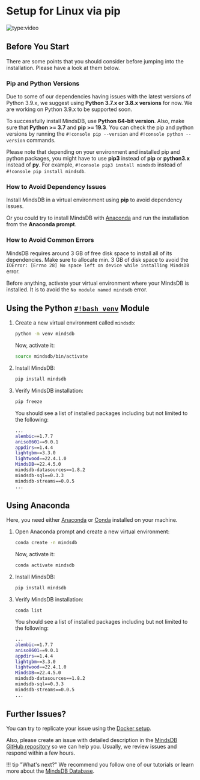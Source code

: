 # Setup for Linux via pip

![type:video](https://www.youtube.com/embed/TVgp5xtfFmk)

## Before You Start

There are some points that you should consider before jumping into the installation. Please have a look at them below.

### Pip and Python Versions

Due to some of our dependencies having issues with the latest versions of Python 3.9.x, we suggest using **Python 3.7.x or 3.8.x versions** for now. We are working on Python 3.9.x to be supported soon.

To successfully install MindsDB, use **Python 64-bit version**. Also, make sure that **Python >= 3.7** and **pip >= 19.3**. You can check the pip and python versions by running the `#!console pip --version` and `#!console python --version` commands.

Please note that depending on your environment and installed pip and python packages, you might have to use **pip3** instead of **pip** or **python3.x** instead of **py**. For example, `#!console pip3 install mindsdb` instead of `#!console pip install mindsdb`.

### How to Avoid Dependency Issues

Install MindsDB in a virtual environment using **pip** to avoid dependency issues.

Or you could try to install MindsDB with [Anaconda](https://www.anaconda.com/products/individual) and run the installation from the **Anaconda prompt**.

### How to Avoid Common Errors

MindsDB requires around 3 GB of free disk space to install all of its dependencies. Make sure to allocate min. 3 GB of disk space to avoid the `IOError: [Errno 28] No space left on device while installing MindsDB` error.

Before anything, activate your virtual environment where your MindsDB is installed. It is to avoid the `No module named mindsdb` error.

## Using the Python [`#!bash venv`](https://docs.python.org/3/library/venv.html) Module

1. Create a new virtual environment called `mindsdb`:

    ```bash
    python -m venv mindsdb
    ```

    Now, activate it:

    ```bash
    source mindsdb/bin/activate
    ```

2. Install MindsDB:

    ```bash
    pip install mindsdb
    ```

3. Verify MindsDB installation:

    ```bash
    pip freeze
    ```

    You should see a list of installed packages including but not limited to the following:

    ```bash
    ...
    alembic==1.7.7
    aniso8601==9.0.1
    appdirs==1.4.4
    lightgbm==3.3.0
    lightwood==22.4.1.0
    MindsDB==22.4.5.0
    mindsdb-datasources==1.8.2
    mindsdb-sql==0.3.3
    mindsdb-streams==0.0.5
    ...
    ```

## Using Anaconda

Here, you need either [Anaconda](https://www.anaconda.com/products/individual) or [Conda](https://conda.io/projects/conda/en/latest/index.html)
installed on your machine.

1. Open Anaconda prompt and create a new virtual environment:
    
    ```bash
    conda create -n mindsdb
    ```

    Now, activate it:

    ```bash
    conda activate mindsdb
    ```

2. Install MindsDB:

    ```bash
    pip install mindsdb
    ```

3. Verify MindsDB installation:

    ```bach 
    conda list
    ```

    You should see a list of installed packages including but not limited to the following:

    ```bash
    ...
    alembic==1.7.7
    aniso8601==9.0.1
    appdirs==1.4.4
    lightgbm==3.3.0
    lightwood==22.4.1.0
    MindsDB==22.4.5.0
    mindsdb-datasources==1.8.2
    mindsdb-sql==0.3.3
    mindsdb-streams==0.0.5
    ...
    ```

## Further Issues?

You can try to replicate your issue using the [Docker setup](/setup/self-hosted/docker/).

Also, please create an issue with detailed description in the [MindsDB GitHub repository](https://github.com/mindsdb/mindsdb/issues) so we can help you. Usually, we review issues and respond within a few hours.

!!! tip "What's next?"
    We recommend you follow one of our tutorials or learn more about the [MindsDB Database](/sql/table-structure/).
